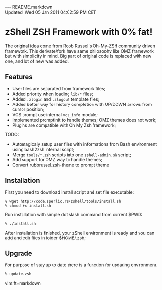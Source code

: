 --- README.markdown  
Updated: Wed 05 Jan 2011 04:02:59 PM CET

# zShell ZSH Framework with 0% fat!

 The original idea come from Robb Russel's Oh-My-ZSH community driven framework.
 This derivate/fork have same philosophy like OMZ framework but with simplicity in mind.
 Big part of original code is replaced with new one, and lot of new was added.

## Features

* User files are separated from framework files;
* Added priority when loading `lib/*` files;
* Added `.zlogin` and `.zlogout` template files;
* Added better way for history completion with UP/DOWN arrows from cursor position;
* VCS prompt use internal `vcs_info` module; 
* Implemented promptinit to handle themes; OMZ themes does not work;
* Plugins are compatible with Oh My Zsh framework;

TODO:

* Automagicaly setup user files with informations from Bash environment using bash2zsh internal script;
* Merge `tools/*.zsh` scripts into one `zshell-admin.sh` script; 
* Add support for OMZ way to handle themes;
* Convert rubbrussel.zsh-theme to prompt theme

## Installation

First you need to download install script and set file executable:

`% wget http://code.sperlic.rs/zshell/tools/install.sh`  
`% chmod +x install.sh`

Run installation with simple dot slash command from current $PWD:

`% ./install.sh`

After installation is finished, your zShell environment is ready and you can add and edit files in folder $HOME/.zsh;

## Upgrade

For purpose of stay up to date there is a function for updating environment.

`% update-zsh`

vim:ft=markdown
